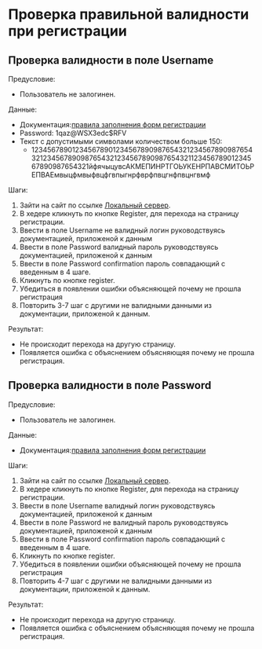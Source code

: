 # Проверка правильной валидности при регистрации

## Проверка валидности в поле Username

Предусловие:

* Пользователь не залогинен.

Данные:

* Документация:[правила заполнения форм регистрации](ValidField.md)
* Password: 1qaz@WSX3edc$RFV
* Текст с допустимыми символами количеством больше 150:
  * 12345678901234567890123456789098765432123456789098765432123456789098765432123456789098765432112345678901234567890987654321йфячыцувсАКМЕПИНРТГОЬУКЕНРПАВСМИТОЬРЕПВАЕмвыцфмвыфвцфгвпыгнрфврфпвцгнфпвцнгвмф

Шаги:  

1. Зайти на сайт по ссылке [Локальный сервер](TestCaseLink.md).
2. В хедере кликнуть по кнопке Register, для перехода на страницу регистрации.
3. Ввести в поле Username не валидный логин руководствуясь документацией, приложеной к данным
4. Ввести в поле Password валидный пароль руководствуясь документацией, приложеной к данным
5. Ввести в поле Password confirmation пароль совпадающий с введенным в 4 шаге.  
6. Кликнуть по кнопке register.
7. Убедиться в появлении ошибки объясняющей почему не прошла регистрация
8. Повторить 3-7 шаг с другими не валидными данными из документации, приложеной к данным.

Результат:

* Не происходит перехода на другую страницу.
* Появляется ошибка с объяснением объясняющяя почему не прошла регистрация.

## Проверка валидности в поле Password

Предусловие:

* Пользователь не залогинен.

Данные:

* Документация:[правила заполнения форм регистрации](ValidField.md)

Шаги:  

1. Зайти на сайт по ссылке [Локальный сервер](TestCaseLink.md).
2. В хедере кликнуть по кнопке Register, для перехода на страницу регистрации.
3. Ввести в поле Username валидный логин руководствуясь документацией, приложеной к данным
4. Ввести в поле Password не валидный пароль руководствуясь документацией, приложеной к данным
5. Ввести в поле Password confirmation пароль совпадающий с введенным в 4 шаге.  
6. Кликнуть по кнопке register.
7. Убедиться в появлении ошибки объясняющей почему не прошла регистрация
8. Повторить 4-7 шаг с другими не валидными данными из документации, приложеной к данным.

Результат:

* Не происходит перехода на другую страницу.
* Появляется ошибка с объяснением объясняющяя почему не прошла регистрация.
